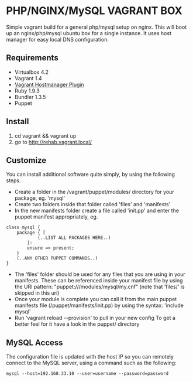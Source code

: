 PHP/NGINX/MySQL VAGRANT BOX
===========================

Simple vagrant build for a general php/mysql setup on nginx. This will boot up an nginx/php/mysql ubuntu box for a single instance. It uses host manager for easy local DNS configuration. 

Requirements
------------

- Virtualbox 4.2
- Vagrant 1.4
- [Vagrant Hostmanager Plugin](https://github.com/smdahlen/vagrant-hostmanager)
- Ruby 1.9.3
- Bundler 1.3.5
- Puppet

Install
-------

1. cd vagrant && vagrant up
2. go to http://rehab.vagrant.local/

Customize
---------

You can install additional software quite simply, by using the following steps.
- Create a folder in the /vagrant/puppet/modules/ directory for your package, eg. 'mysql'
- Create two folders inside that folder called 'files' and 'manifests'
- In the new manifests folder create a file called 'init.pp' and enter the puppet manifest appropriately, eg.
```
class mysql {
    package { [
            (..LIST ALL PACKAGES HERE..)
        ]:
        ensure => present;
    }
    (..ANY OTHER PUPPET COMMANDS..)
}
```
- The 'files' folder should be used for any files that you are using in your manifests. These can be referenced inside your manifest file by using the URI pattern: "puppet:///modules/mysql/my.cnf" (note that 'files/' is skipped in this uri)
- Once your module is complete you can call it from the main puppet manifests file (/puppet/manifests/init.pp) by using the syntax: 'include mysql'
- Run 'vagrant reload --provision' to pull in your new config
To get a better feel for it have a look in the puppet/ directory

MySQL Access
-------

The configuration file is updated with the host IP so you can remotely connect to the MySQL server, using a command such as the following:

```
mysql --host=192.168.33.10 --user=username --password=password
```